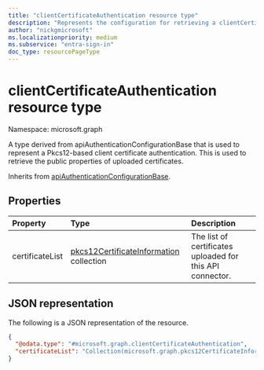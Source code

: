 ```yaml
---
title: "clientCertificateAuthentication resource type"
description: "Represents the configuration for retrieving a clientCertificateAuthentication."
author: "nickgmicrosoft"
ms.localizationpriority: medium
ms.subservice: "entra-sign-in"
doc_type: resourcePageType
---
```


# clientCertificateAuthentication resource type

Namespace: microsoft.graph

A type derived from apiAuthenticationConfigurationBase that is used to represent a Pkcs12-based client certificate authentication. This is used to retrieve the public properties of uploaded certificates.

Inherits from [apiAuthenticationConfigurationBase](../resources/apiauthenticationconfigurationbase.md).

## Properties

|Property|Type|Description|
|:---|:---|:---|
|certificateList| [pkcs12CertificateInformation](../resources/pkcs12CertificateInformation.md) collection| The list of certificates uploaded for this API connector.|

## JSON representation

The following is a JSON representation of the resource.
<!-- {
  "blockType": "resource",
  "@odata.type": "microsoft.graph.clientCertificateAuthentication"
}
-->

``` json
{
  "@odata.type": "#microsoft.graph.clientCertificateAuthentication",
  "certificateList": "Collection(microsoft.graph.pkcs12CertificateInformation)",
}
```
